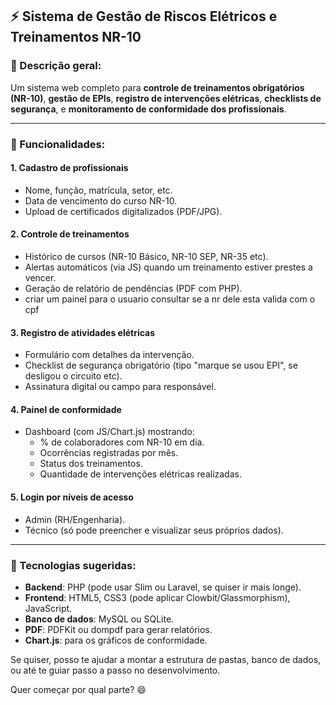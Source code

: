 

## ⚡ **Sistema de Gestão de Riscos Elétricos e Treinamentos NR-10**

### 🧠 Descrição geral:
Um sistema web completo para **controle de treinamentos obrigatórios (NR-10)**, **gestão de EPIs**, **registro de intervenções elétricas**, **checklists de segurança**, e **monitoramento de conformidade dos profissionais**.

---

### 🧩 Funcionalidades:
#### 1. **Cadastro de profissionais**
- Nome, função, matrícula, setor, etc.
- Data de vencimento do curso NR-10.
- Upload de certificados digitalizados (PDF/JPG).

#### 2. **Controle de treinamentos**
- Histórico de cursos (NR-10 Básico, NR-10 SEP, NR-35 etc).
- Alertas automáticos (via JS) quando um treinamento estiver prestes a vencer.
- Geração de relatório de pendências (PDF com PHP).
- criar um painel para o usuario consultar se a nr dele esta valida com o cpf

#### 3. **Registro de atividades elétricas**
- Formulário com detalhes da intervenção.
- Checklist de segurança obrigatório (tipo "marque se usou EPI", se desligou o circuito etc).
- Assinatura digital ou campo para responsável.

#### 4. **Painel de conformidade**
- Dashboard (com JS/Chart.js) mostrando:
  - % de colaboradores com NR-10 em dia.
  - Ocorrências registradas por mês.
  - Status dos treinamentos.
  - Quantidade de intervenções elétricas realizadas.

#### 5. **Login por níveis de acesso**
- Admin (RH/Engenharia).
- Técnico (só pode preencher e visualizar seus próprios dados).

---

### 🧰 Tecnologias sugeridas:
- **Backend**: PHP (pode usar Slim ou Laravel, se quiser ir mais longe).
- **Frontend**: HTML5, CSS3 (pode aplicar Clowbit/Glassmorphism), JavaScript.
- **Banco de dados**: MySQL ou SQLite.
- **PDF**: PDFKit ou dompdf para gerar relatórios.
- **Chart.js**: para os gráficos de conformidade.


Se quiser, posso te ajudar a montar a estrutura de pastas, banco de dados, ou até te guiar passo a passo no desenvolvimento.

Quer começar por qual parte? 😄